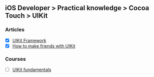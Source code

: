 ## iOS Developer > Practical knowledge > Cocoa Touch > UIKit

### Articles
- [X] [UIKit Framework](https://developer.apple.com/documentation/uikit)
- [X] [How to make friends with UIKit](https://badootech.badoo.com/how-to-make-friends-with-uikit-934ea431ffef)

### Courses
- [ ] [UIKit fundamentals](https://eg.udacity.com/course/uikit-fundamentals--ud788)



